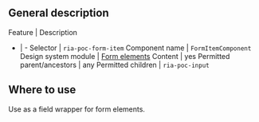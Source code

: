 ## General description

Feature | Description
- | -
Selector | `ria-poc-form-item`
Component name | `FormItemComponent`
Design system module | [Form elements](https://veera.eesti.ee/3d136290e/p/71721d-vormi-elemendid/b/476623)
Content | yes
Permitted parent/ancestors | any
Permitted children | `ria-poc-input`

## Where to use

Use as a field wrapper for form elements.
